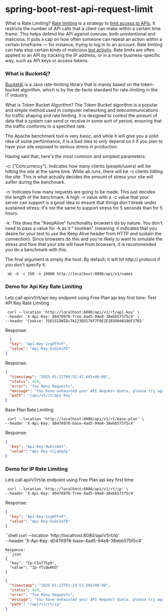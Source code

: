 # spring-boot-rest-api-request-limit

What is Rate Limiting?
[Rate limiting](https://www.cloudflare.com/en-gb/learning/bots/what-is-rate-limiting/) is a strategy
to [limit access to APIs](https://cloud.google.com/solutions/rate-limiting-strategies-techniques). It restricts the
number of API calls that a client can make within a certain time frame. This helps defend the API against overuse, both
unintentional and malicious.
It puts a cap on how often someone can repeat an action within a certain timeframe — for instance, trying to log in to
an account. Rate limiting can help stop certain kinds of
malicious [bot activity](https://www.cloudflare.com/learning/bots/what-is-a-bot/). Rate limits are often applied to an
API by tracking the IP address, or in a more business-specific way, such as API keys or access tokens.

### What is Bucket4j?

[Bucket4j](https://bucket4j.com/8.7.0/toc.html) is a Java rate-limiting library that is mainly based on the token-bucket
algorithm, which is by the de-facto standard for rate-limiting in the IT industry.

What is Token Bucket Algorithm?
The Token Bucket algorithm is a popular and simple method used in computer networking and telecommunications for traffic
shaping and rate limiting. It is designed to control the amount of data that a system can send or receive in some sort
of period, ensuring that the traffic conforms to a specified rate.

The Apache benchmark tool is very basic, and while it will give you a solid idea of some performance, it is a bad idea
to only depend on it if you plan to have your site exposed to serious stress in production.

Having said that, here's the most common and simplest parameters:

-c: ("Concurrency"). Indicates how many clients (people/users) will be hitting the site at the same time. While ab runs,
there will be -c clients hitting the site. This is what actually decides the amount of stress your site will suffer
during the benchmark.

-n: Indicates how many requests are going to be made. This just decides the length of the benchmark. A high -n value
with a -c value that your server can support is a good idea to ensure that things don't break under sustained stress:
it's not the same to support stress for 5 seconds than for 5 hours.

-k: This does the "KeepAlive" functionality browsers do by nature. You don't need to pass a value for -k as it "
boolean" (meaning: it indicates that you desire for your test to use the Keep Alive header from HTTP and sustain the
connection). Since browsers do this and you're likely to want to simulate the stress and flow that your site will have
from browsers, it is recommended you do a benchmark with this.

The final argument is simply the host. By default, it will hit http:// protocol if you don't specify it.

```shell
 ab -k -c 350 -n 20000 http://localhost:8080/api/v1/names
```

### Demo for Api Key Rate Limiting

Lets call api/v1/rt/api-key endpoint using Free Plan api key first time:
Test API Key Rate Limiting

```shell
 curl --location 'http://localhost:8080/api/v1/rt/api-key' \
--header 'X-Api-Key: d0476978-free-4ad5-94e8-38ebb575f5c4' \
--header 'Cookie: JSESSIONID=7A123ED176F7F8E2E1B3D040286F27B3'
```

Response:

```json
  {
  "key": "Api-Key-1cqdfFnP",
  "value": "Api-Key-EuQiXsFD"
}
```

Response:

```json
{
  "timestamp": "2025-01-22T00:52:47.693+00:00",
  "status": 429,
  "error": "Too Many Requests",
  "message": "You have exhausted your API Request Quota, please try again in [3281] seconds.",
  "path": "/api/v1/rt/api-key"
}
```

Base Plan Rate Limiting

```shell
 curl --location 'http://localhost:8080/api/v1/rt/base-plan' \
--header 'X-Api-Key: d0476978-base-4ad5-94e8-38ebb575f5c4' 
```

Response:

```json
{
  "key": "Api-Key-9wUzs8dt",
  "value": "Api-Key-tSjqGgdy"
}

```

### Demo for IP Rate Limiting

Lets call api/v1/rt/ip endpoint using Free Plan api key first time:

```shell
 curl --location 'http://localhost:8080/api/v1/rt/ip' \
--header 'X-Api-Key: d0476978-free-4ad5-94e8-38ebb575f5c4' 
```

Response:

```json
{
  "key": "Api-Key-1cqdfFnP",
  "value": "Api-Key-EuQiXsFD"
}
```

``shell
curl --location 'http://localhost:8080/api/v1/rt/ip' \
--header 'X-Api-Key: d0476978-base-4ad5-94e8-38ebb575f5c4'

```
Response:
```json
{
  "key": "Ip-C5nT7Sp9",
  "value": "Ip-fTiQwHhD"
}
```

```json
{
  "timestamp": "2025-01-22T01:24:53.391+00:00",
  "status": 429,
  "error": "Too Many Requests",
  "message": "You have exhausted your API Request Quota, please try again in [3406] seconds.",
  "path": "/api/v1/rt/ip"
}
```
